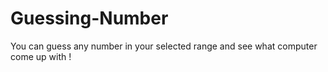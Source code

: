 # Guessing-Number
You can guess any number in your selected range and see what computer come up with !
